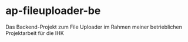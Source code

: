 # ap-fileuploader-be
Das Backend-Projekt zum File Uploader im Rahmen meiner betrieblichen Projektarbeit für die IHK
